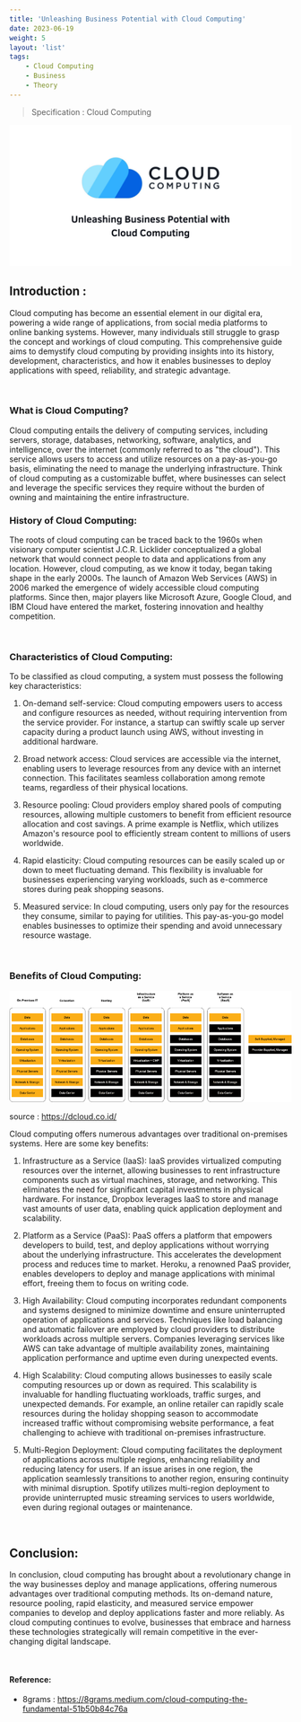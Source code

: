 ```yaml
---
title: 'Unleashing Business Potential with Cloud Computing'
date: 2023-06-19
weight: 5
layout: 'list'
tags:
    - Cloud Computing
    - Business
    - Theory
---
```

> Specification : Cloud Computing

![cloud-computing](./images/cloud-computing.png)

## Introduction :
Cloud computing has become an essential element in our digital era, powering a wide range of applications, from social media platforms to online banking systems. However, many individuals still struggle to grasp the concept and workings of cloud computing. This comprehensive guide aims to demystify cloud computing by providing insights into its history, development, characteristics, and how it enables businesses to deploy applications with speed, reliability, and strategic advantage.

&nbsp;

### What is Cloud Computing?
Cloud computing entails the delivery of computing services, including servers, storage, databases, networking, software, analytics, and intelligence, over the internet (commonly referred to as "the cloud"). This service allows users to access and utilize resources on a pay-as-you-go basis, eliminating the need to manage the underlying infrastructure. Think of cloud computing as a customizable buffet, where businesses can select and leverage the specific services they require without the burden of owning and maintaining the entire infrastructure.

### History of Cloud Computing:
The roots of cloud computing can be traced back to the 1960s when visionary computer scientist J.C.R. Licklider conceptualized a global network that would connect people to data and applications from any location. However, cloud computing, as we know it today, began taking shape in the early 2000s. The launch of Amazon Web Services (AWS) in 2006 marked the emergence of widely accessible cloud computing platforms. Since then, major players like Microsoft Azure, Google Cloud, and IBM Cloud have entered the market, fostering innovation and healthy competition.

&nbsp;

### Characteristics of Cloud Computing:
To be classified as cloud computing, a system must possess the following key characteristics:

1. On-demand self-service: Cloud computing empowers users to access and configure resources as needed, without requiring intervention from the service provider. For instance, a startup can swiftly scale up server capacity during a product launch using AWS, without investing in additional hardware.

2. Broad network access: Cloud services are accessible via the internet, enabling users to leverage resources from any device with an internet connection. This facilitates seamless collaboration among remote teams, regardless of their physical locations.

3. Resource pooling: Cloud providers employ shared pools of computing resources, allowing multiple customers to benefit from efficient resource allocation and cost savings. A prime example is Netflix, which utilizes Amazon's resource pool to efficiently stream content to millions of users worldwide.

4. Rapid elasticity: Cloud computing resources can be easily scaled up or down to meet fluctuating demand. This flexibility is invaluable for businesses experiencing varying workloads, such as e-commerce stores during peak shopping seasons.

5. Measured service: In cloud computing, users only pay for the resources they consume, similar to paying for utilities. This pay-as-you-go model enables businesses to optimize their spending and avoid unnecessary resource wastage.

&nbsp;

### Benefits of Cloud Computing:
![iaas](./images/iaas.png)

source : https://dcloud.co.id/

Cloud computing offers numerous advantages over traditional on-premises systems. Here are some key benefits:

1. Infrastructure as a Service (IaaS): IaaS provides virtualized computing resources over the internet, allowing businesses to rent infrastructure components such as virtual machines, storage, and networking. This eliminates the need for significant capital investments in physical hardware. For instance, Dropbox leverages IaaS to store and manage vast amounts of user data, enabling quick application deployment and scalability.

2. Platform as a Service (PaaS): PaaS offers a platform that empowers developers to build, test, and deploy applications without worrying about the underlying infrastructure. This accelerates the development process and reduces time to market. Heroku, a renowned PaaS provider, enables developers to deploy and manage applications with minimal effort, freeing them to focus on writing code.

3. High Availability: Cloud computing incorporates redundant components and systems designed to minimize downtime and ensure uninterrupted operation of applications and services. Techniques like load balancing and automatic failover are employed by cloud providers to distribute workloads across multiple servers. Companies leveraging services like AWS can take advantage of multiple availability zones, maintaining application performance and uptime even during unexpected events.

4. High Scalability: Cloud computing allows businesses to easily scale computing resources up or down as required. This scalability is invaluable for handling fluctuating workloads, traffic surges, and unexpected demands. For example, an online retailer can rapidly scale resources during the holiday shopping season to accommodate increased traffic without compromising website performance, a feat challenging to achieve with traditional on-premises infrastructure.

5. Multi-Region Deployment: Cloud computing facilitates the deployment of applications across multiple regions, enhancing reliability and reducing latency for users. If an issue arises in one region, the application seamlessly transitions to another region, ensuring continuity with minimal disruption. Spotify utilizes multi-region deployment to provide uninterrupted music streaming services to users worldwide, even during regional outages or maintenance.

&nbsp;

## Conclusion:
In conclusion, cloud computing has brought about a revolutionary change in the way businesses deploy and manage applications, offering numerous advantages over traditional computing methods. Its on-demand nature, resource pooling, rapid elasticity, and measured service empower companies to develop and deploy applications faster and more reliably. As cloud computing continues to evolve, businesses that embrace and harness these technologies strategically will remain competitive in the ever-changing digital landscape.

&nbsp;
#### Reference:
- 8grams : https://8grams.medium.com/cloud-computing-the-fundamental-51b50b84c76a